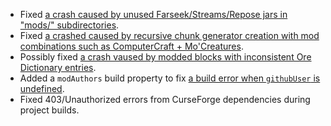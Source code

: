 - Fixed [a crash caused by unused Farseek/Streams/Repose jars in "mods/" subdirectories](https://github.com/delvr/Streams/issues/52).
- Fixed [a crashed caused by recursive chunk generator creation with mod combinations such as ComputerCraft + Mo'Creatures](https://github.com/delvr/Streams/issues/53).
- Possibly fixed [a crash vaused by modded blocks with inconsistent Ore Dictionary entries](https://github.com/delvr/Repose/issues/17).
- Added a `modAuthors` build property to fix [a build error when `githubUser` is undefined](https://github.com/delvr/Farseek/issues/36).
- Fixed 403/Unauthorized errors from CurseForge dependencies during project builds.
